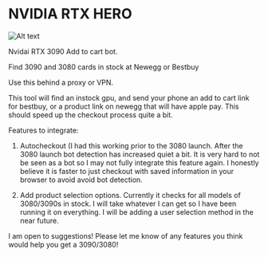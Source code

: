 # NVIDIA RTX HERO 
 
 
 ![Alt text](https://imgur.com/7yBPiAI "NVIDIA RTX HERO")
 
 
 
 
 
 
 
 
 
 Nvidai RTX 3090 Add to cart bot.
 
Find 3090 and 3080 cards in stock at Newegg or Bestbuy

Use this behind a proxy or VPN. 

This tool will find an instock gpu, and send your phone an add to cart link for bestbuy, or a product link on newegg that will have apple pay. This should speed up the checkout process quite a bit. 

Features to integrate:
1. Autocheckout (I had this working prior to the 3080 launch. After the 3080 launch bot detection has increased quiet a bit. It is very hard to not be seen as a bot so I may not fully integrate this feature again. I honestly believe it is faster to just checkout with saved information in your browser to avoid avoid bot detection. 

2. Add product selection options. Currently it checks for all models of 3080/3090s in stock. I will take whatever I can get so I have been running it on everything. I will be adding a user selection method in the near future.

I am open to suggestions! Please let me know of any features you think would help you get a 3090/3080!
